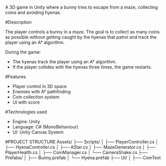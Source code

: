 A 3D game in Unity where a bunny tries to escape from a maze, collecting coins and avoiding hyenas.

#Description

The player controls a bunny in a maze. The goal is to collect as many coins as possible without getting caught by the hyenas that patrol and track the player using an A* algorithm.

During the game:
- The hyenas track the player using an A* algorithm.
- If the player collides with the hyenas three times, the game restarts.

#Features

- Player control in 3D space
- Enemies with A* pathfinding
- Coin collection system
- UI with score 

#Technologies used

- Engine: Unity
- Language: C# (MonoBehaviour)
- UI: Unity Canvas System

#PROJECT STRUCTURE
Assets/
├── Scripts/
│ ├── PlayerController.cs
│ ├── HyenaController.cs
│ ├── AStar.cs
│ ├── MazeGenerator.cs
│ ├── PlayerHealth.cs
│ ├── CoinManager.cs
│ └── CameraShake.cs
├── Prefabs/
│ ├── Bunny.prefab
│ └── Hyena.prefab
├── UI/
│ ├── CoinText
